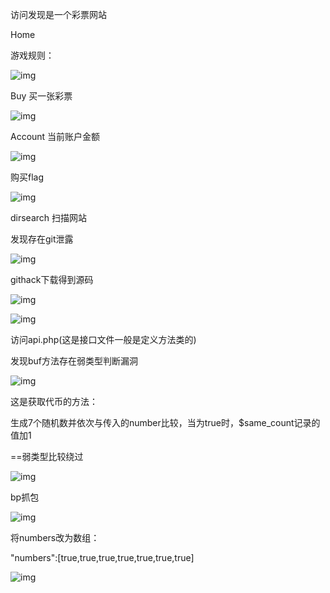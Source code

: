 访问发现是一个彩票网站

 

Home

游戏规则：

 

![img](./assets/wps596.jpg) 

Buy 买一张彩票

![img](./assets/wps597.jpg) 

 

Account 当前账户金额

 

![img](./assets/wps598.jpg) 

 

购买flag

 

![img](./assets/wps599.jpg) 

 

 

dirsearch 扫描网站

发现存在git泄露

![img](./assets/wps600.jpg) 

 

 

githack下载得到源码
 

![img](./assets/wps601.jpg) 

 

![img](./assets/wps602.jpg) 

 

 

 

访问api.php(这是接口文件一般是定义方法类的)

发现buf方法存在弱类型判断漏洞

![img](./assets/wps603.jpg) 

这是获取代币的方法：

生成7个随机数并依次与传入的number比较，当为true时，$same_count记录的值加1

==弱类型比较绕过

![img](./assets/wps604.jpg) 

 

bp抓包

![img](./assets/wps605.jpg) 

 

将numbers改为数组：

"numbers":[true,true,true,true,true,true,true]

 

![img](./assets/wps606.jpg) 

 

 

 